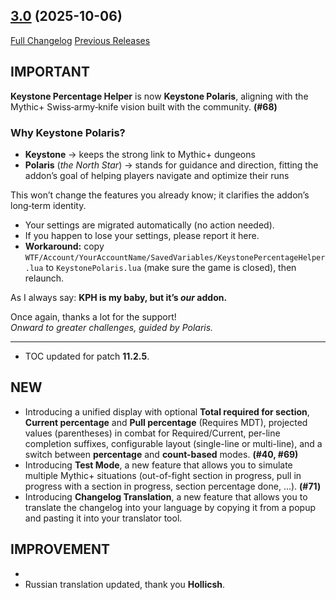 ## [3.0](https://github.com/ZelionGG/KeystonePolaris/releases/tag/3.0) (2025-10-06)

[Full Changelog](https://github.com/ZelionGG/KeystonePolaris/compare/2.0.1...3.0) [Previous Releases](https://github.com/ZelionGG/KeystonePolaris/releases)

## IMPORTANT
 **Keystone Percentage Helper** is now **Keystone Polaris**, aligning with the Mythic+ Swiss‑army‑knife vision built with the community. **(#68)**<br>

### Why Keystone Polaris?
- **Keystone** → keeps the strong link to Mythic+ dungeons
- **Polaris** (*the North Star*) → stands for guidance and direction, fitting the addon’s goal of helping players navigate and optimize their runs

This won’t change the features you already know; it clarifies the addon’s long‑term identity.
- Your settings are migrated automatically (no action needed).
- If you happen to lose your settings, please report it here.
- **Workaround:** copy `WTF/Account/YourAccountName/SavedVariables/KeystonePercentageHelper.lua` to `KeystonePolaris.lua` (make sure the game is closed), then relaunch.

As I always say: **KPH is my baby, but it’s *our* addon.**

Once again, thanks a lot for the support!  
*Onward to greater challenges, guided by Polaris.*

---

- TOC updated for patch **11.2.5**.

## NEW

 - Introducing a unified display with optional **Total required for section**, **Current percentage** and **Pull percentage** (Requires MDT), projected values (parentheses) in combat for Required/Current, per-line completion suffixes, configurable layout (single-line or multi-line), and a switch between **percentage** and **count-based** modes. **(#40, #69)**
 - Introducing **Test Mode**, a new feature that allows you to simulate multiple Mythic+ situations (out-of-fight section in progress, pull in progress with a section in progress, section percentage done, ...). **(#71)**
 - Introducing **Changelog Translation**, a new feature that allows you to translate the changelog into your language by copying it from a popup and pasting it into your translator tool.

## IMPROVEMENT

- 
- Russian translation updated, thank you **Hollicsh**.